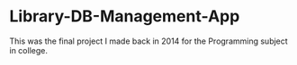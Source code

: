 # Library-DB-Management-App
This was the final project I made back in 2014 for the Programming subject in college.
